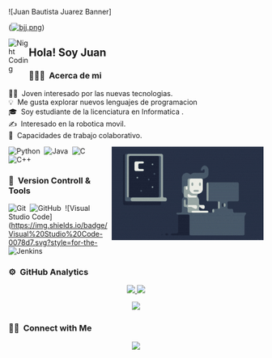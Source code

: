 ![Juan Bautista Juarez Banner]


([![bjj.png](https://i.postimg.cc/1zVnRTQd/bjj.png)](https://postimg.cc/7CDYmKb1))

<img alt="Night Coding" src="./assets/Hand%20Wave.gif" width='40' align="left"/><h2 align="left">Hola! Soy Juan</h2>

<!-- ## 👋 &nbsp;-->

### 👨🏻‍💻 &nbsp;Acerca de mi

👨‍💻 &nbsp;Joven interesado por las nuevas tecnologias.\
💡 &nbsp;Me gusta explorar nuevos lenguajes de programacion\
🎓 &nbsp;Soy estudiante de la licenciatura en Informatica .\
✍️ &nbsp;Interesado en la robotica movil.\
💬 &nbsp;Capacidades de trabajo colaborativo.


<img alt="Night Coding" src="https://raw.githubusercontent.com/AVS1508/AVS1508/master/assets/Night-Coding.gif" align="right"/>


![Python](https://img.shields.io/badge/python-3670A0?style=for-the-badge&logo=python&logoColor=ffdd54)&nbsp;
![Java](https://img.shields.io/badge/java-%23ED8B00.svg?style=for-the-badge&logo=java&logoColor=white)&nbsp;
![C](https://img.shields.io/badge/c-%2300599C.svg?style=for-the-badge&logo=c&logoColor=white)&nbsp;
![C++](https://img.shields.io/badge/c++-%2300599C.svg?style=for-the-badge&logo=c%2B%2B&logoColor=white)&nbsp;


### 🧰 &nbsp;Version Controll & Tools 

![Git](https://img.shields.io/badge/git-%23F05033.svg?style=for-the-badge&logo=git&logoColor=white)&nbsp;
![GitHub](https://img.shields.io/badge/github-%23121011.svg?style=for-the-badge&logo=github&logoColor=white)&nbsp;
![Visual Studio Code](https://img.shields.io/badge/Visual%20Studio%20Code-0078d7.svg?style=for-the-
![Jenkins](https://img.shields.io/badge/jenkins-%232C5263.svg?style=for-the-badge&logo=jenkins&logoColor=white)

### ⚙️ &nbsp;GitHub Analytics

<p align="center">
  <a href="https://github.com/Adityakanoi2001">
    <img height="180em" src="https://github-readme-stats-eight-theta.vercel.app/api?username=Adityakanoi2001&show_icons=true&theme=algolia&include_all_commits=true&count_private=true"/>
  </a>
  <a href="https://github.com/Adityakanoi2001">
    <img height="180em" src="https://github-readme-stats-eight-theta.vercel.app/api/top-langs/?username=Adityakanoi2001&layout=compact&langs_count=8&theme=algolia"/>
  </a>
</p>

<p align="center">
  <img height="180em" src="https://github-readme-streak-stats.herokuapp.com/?user=AdityaKanoi2001&theme=dark&hide_border=true"/>
</p>


### 🤝🏻 &nbsp;Connect with Me

<p align="center">
<a href="https://web.facebook.com/BJbautista.99"><img src="https://img.shields.io/badge/-AdityaKanoi-1877F2?style=flat&logo=Facebook&logoColor=white"/></a>

